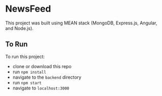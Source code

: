 # NewsFeed

  This project was built using MEAN stack (MongoDB, Express.js, Angular, and Node.js).


## To Run

  To run this project:
  - clone or download this repo
  - run `npm install`
  - navigate to the `backend` directory
  - run `npm start`
  - navigate to `localhost:3000`
